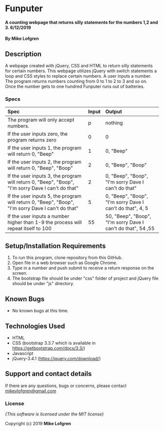 # Funputer

#### A counting webpage that returns silly statements for the numbers 1,2 and 3. 6/12/2019

#### By **Mike Lofgren**

## Description

A webpage created with jQuery, CSS and HTML to return silly statements for certain numbers.
This webpage utilizes jQuery with switch statements a loop and CSS styles to replace certain numbers.
A user inputs a number. The program returns numbers counting from 0 to 1 to 2 to 3 and so on. Once the number gets to one hundred Funputer runs out of batteries.


### Specs
| Spec                                                                         |   Input             |   Output                |
| :--------------------------------------------------------------------------- | :------------------ | :---------------------- |
| The program will only accept numbers.                                        | p                   | nothing                 |
| If the user inputs zero, the program returns zero                            | 0                   | 0                       |
| If the user inputs 1, the program will return 0, "Beep"                      | 1                   | 0, "Beep"               |
| If the user inputs 2, the program will return 0, "Beep", "Boop"              | 2                   |0, "Beep", "Boop"        |
| If the user inputs 3, the program will return 0, "Beep", "Boop", "I'm sorry Dave I can't do that" |    2 |  0, "Beep", "Boop", "I'm sorry Dave I can't do that" |               
| If the user inputs 5, the program will return 0, "Beep", "Boop", "I'm sorry Dave I can't do that" | 5    |  0, "Beep", "Boop", "I'm sorry Dave I can't do that", 4, 5                                                                    |                     |                         |
|If the user inputs a number higher than 1-9 the process will repeat itself to 100 | 55    | 50, "Beep", "Boop", "I'm sorry Dave I can't do that", 54 ,55


## Setup/Installation Requirements

1. To run this program, clone repository from this GitHub.
2. Open file in a web browser such as Google Chrome.
3. Type in a number and push submit to receive a return response on the screen.
5. The bootstrap file should be under "css" folder of project and jQuery file should be under "js" directory.

## Known Bugs
* No known bugs at this time.

## Technologies Used
  * HTML
  * CSS (bootstrap 3.3.7 which is available in https://getbootstrap.com/docs/3.3/)
  * Javascript
  * jQuery-3.4.1 (https://jquery.com/download/)

## Support and contact details

If there are any questions, bugs or concerns, please contact mikeylofgren@gmail.com

### License

*{This software is licensed under the MIT license}*

Copyright (c) 2019 **Mike Lofgren**
